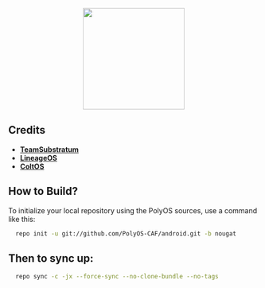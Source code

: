 <p align="center">
<img src="https://image.ibb.co/jH31TG/32908272.jpg" width="204" height="204" > 
 </p>

Credits
-------

* [**TeamSubstratum**](https://github.com/Substratum)
* [**LineageOS**](https://github.com/LineageOS)
* [**ColtOS**](https://github.com/ColtOS)

How to Build?
-------------

To initialize your local repository using the PolyOS sources, use a 
command like this:

```bash
  repo init -u git://github.com/PolyOS-CAF/android.git -b nougat
```
  
Then to sync up:
----------------

```bash
  repo sync -c -jx --force-sync --no-clone-bundle --no-tags
```
